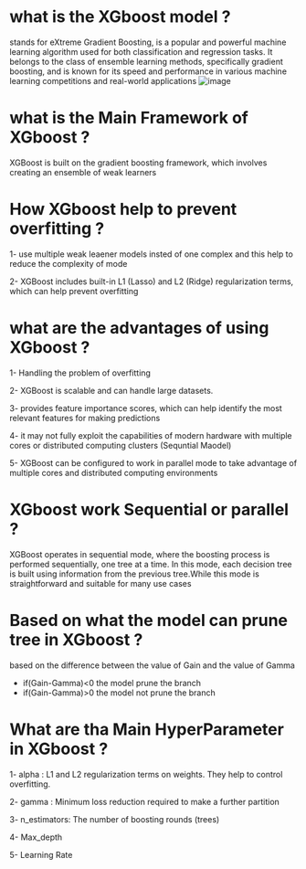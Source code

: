 # what is the XGboost model ?
 stands for eXtreme Gradient Boosting, is a popular and powerful machine learning algorithm used for both classification and regression tasks. 
 It belongs to the class of ensemble learning methods, specifically gradient boosting, and is known for its speed and performance in various 
 machine learning competitions and real-world applications
![image](https://i0.wp.com/neptune.ai/wp-content/uploads/2022/10/Ensemble-algorithms-boosting.png?ssl=1)





 

# what is the Main Framework of XGboost ?

XGBoost is built on the gradient boosting framework, which involves creating an ensemble of weak learners

# How XGboost help to prevent overfitting ?

1- use multiple weak leaener models insted of one complex  and this help to reduce the complexity of mode 

2- XGBoost includes built-in L1 (Lasso) and L2 (Ridge) regularization terms, which can help prevent overfitting


# what are the advantages of using XGboost ?

1- Handling  the  problem of overfitting 

2- XGBoost is scalable and can handle large datasets.

3-  provides feature importance scores, which can help identify the most relevant features for making predictions

4-  it may not fully exploit the capabilities of modern hardware with multiple cores or distributed computing clusters (Sequntial Maodel) 

5- XGBoost can be configured to work in parallel mode to take advantage of multiple cores and distributed computing environments

# XGboost work Sequential or parallel ?

XGBoost operates in sequential mode, where the boosting process is performed sequentially, one tree at a time. In this mode, 
each decision tree is built using information from the previous tree.While this mode is straightforward and suitable for many use cases


# Based on what the model can prune tree in XGboost ?

based on the difference between the value of Gain and the value of Gamma 
- if(Gain-Gamma)<0 the model prune the branch
- if(Gain-Gamma)>0 the model not prune the branch

# What are tha Main HyperParameter in XGboost ?

1- alpha  : L1 and L2 regularization terms on weights. They help to control overfitting.

2- gamma  : Minimum loss reduction required to make a further partition

3-  n_estimators: The number of boosting rounds (trees)

4- Max_depth

5- Learning Rate 
